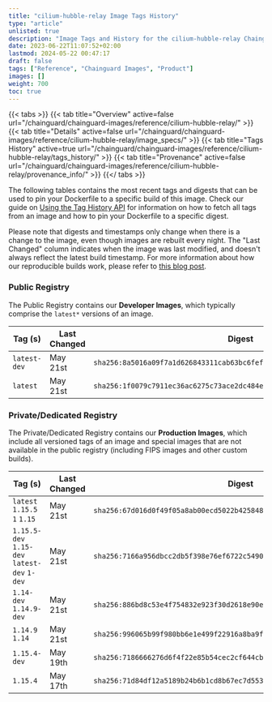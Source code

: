 ```yaml
---
title: "cilium-hubble-relay Image Tags History"
type: "article"
unlisted: true
description: "Image Tags and History for the cilium-hubble-relay Chainguard Image"
date: 2023-06-22T11:07:52+02:00
lastmod: 2024-05-22 00:47:17
draft: false
tags: ["Reference", "Chainguard Images", "Product"]
images: []
weight: 700
toc: true
---
```


{{< tabs >}}
{{< tab title="Overview" active=false url="/chainguard/chainguard-images/reference/cilium-hubble-relay/" >}}
{{< tab title="Details" active=false url="/chainguard/chainguard-images/reference/cilium-hubble-relay/image_specs/" >}}
{{< tab title="Tags History" active=true url="/chainguard/chainguard-images/reference/cilium-hubble-relay/tags_history/" >}}
{{< tab title="Provenance" active=false url="/chainguard/chainguard-images/reference/cilium-hubble-relay/provenance_info/" >}}
{{</ tabs >}}

The following tables contains the most recent tags and digests that can be used to pin your Dockerfile to a specific build of this image. Check our guide on [Using the Tag History API](/chainguard/chainguard-images/using-the-tag-history-api/) for information on how to fetch all tags from an image and how to pin your Dockerfile to a specific digest.

Please note that digests and timestamps only change when there is a change to the image, even though images are rebuilt every night. The "Last Changed" column indicates when the image was last modified, and doesn't always reflect the latest build timestamp. For more information about how our reproducible builds work, please refer to [this blog post](https://www.chainguard.dev/unchained/reproducing-chainguards-reproducible-image-builds).

### Public Registry
The Public Registry contains our **Developer Images**, which typically comprise the `latest*` versions of an image.

| Tag (s)       | Last Changed | Digest                                                                    |
|---------------|--------------|---------------------------------------------------------------------------|
|  `latest-dev` | May 21st     | `sha256:8a5016a09f7a1d626843311cab63bc6fef46f71449febc87b9a641d496a48fb2` |
|  `latest`     | May 21st     | `sha256:1f0079c7911ec36ac6275c73ace2dc484e1307bfff006b9e8154e4cf4d9527cc` |


### Private/Dedicated Registry
The Private/Dedicated Registry contains our **Production Images**, which include all versioned tags of an image and special images that are not available in the public registry (including FIPS images and other custom builds).

| Tag (s)                                       | Last Changed | Digest                                                                    |
|-----------------------------------------------|--------------|---------------------------------------------------------------------------|
|  `latest` `1.15.5` `1` `1.15`                 | May 21st     | `sha256:67d016d0f49f05a8ab00ecd5022b425848827e6ef7a4264f2e3156d06ca0974a` |
|  `1.15.5-dev` `1.15-dev` `latest-dev` `1-dev` | May 21st     | `sha256:7166a956dbcc2db5f398e76ef6722c5490292562e787afeb6e64f3a95a2aa3fa` |
|  `1.14-dev` `1.14.9-dev`                      | May 21st     | `sha256:886bd8c53e4f754832e923f30d2618e90e8b154badda72a5764782be2aeb2e4b` |
|  `1.14.9` `1.14`                              | May 21st     | `sha256:996065b99f980bb6e1e499f22916a8ba9f2d4a55ff58aa7fea7fe461cbaf3555` |
|  `1.15.4-dev`                                 | May 19th     | `sha256:7186666276d6f4f22e85b54cec2cf644cb0e6b16031321d6801e98bf363936de` |
|  `1.15.4`                                     | May 17th     | `sha256:71d84df12a5189b24b6b1cd8b67ec7d55354cea20394a3b02a4502eaa3218e8c` |

